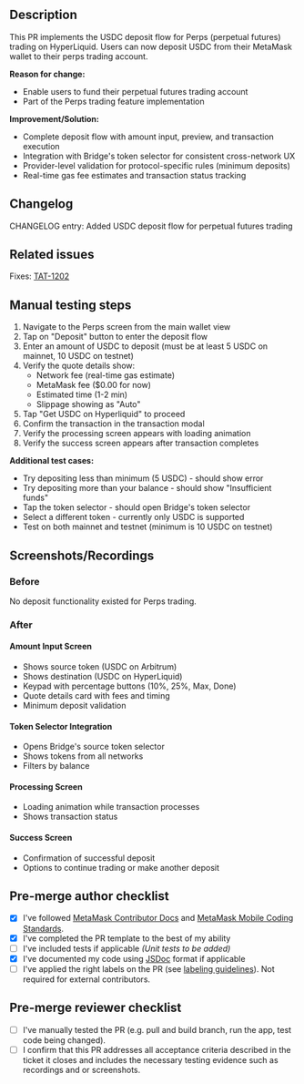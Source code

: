 <!--
Please submit this PR as a draft initially.
Do not mark it as "Ready for review" until the template has been completely filled out, and PR status checks have passed at least once.
-->

## **Description**

This PR implements the USDC deposit flow for Perps (perpetual futures) trading on HyperLiquid. Users can now deposit USDC from their MetaMask wallet to their perps trading account.

**Reason for change:**
- Enable users to fund their perpetual futures trading account
- Part of the Perps trading feature implementation

**Improvement/Solution:**
- Complete deposit flow with amount input, preview, and transaction execution
- Integration with Bridge's token selector for consistent cross-network UX
- Provider-level validation for protocol-specific rules (minimum deposits)
- Real-time gas fee estimates and transaction status tracking

## **Changelog**

CHANGELOG entry: Added USDC deposit flow for perpetual futures trading

## **Related issues**

Fixes: [TAT-1202](https://consensyssoftware.atlassian.net/jira/software/c/projects/TAT/boards/1563?selectedIssue=TAT-1202)

## **Manual testing steps**

1. Navigate to the Perps screen from the main wallet view
2. Tap on "Deposit" button to enter the deposit flow
3. Enter an amount of USDC to deposit (must be at least 5 USDC on mainnet, 10 USDC on testnet)
4. Verify the quote details show:
   - Network fee (real-time gas estimate)
   - MetaMask fee ($0.00 for now)
   - Estimated time (1-2 min)
   - Slippage showing as "Auto"
5. Tap "Get USDC on Hyperliquid" to proceed
6. Confirm the transaction in the transaction modal
7. Verify the processing screen appears with loading animation
8. Verify the success screen appears after transaction completes

**Additional test cases:**
- Try depositing less than minimum (5 USDC) - should show error
- Try depositing more than your balance - should show "Insufficient funds"
- Tap the token selector - should open Bridge's token selector
- Select a different token - currently only USDC is supported
- Test on both mainnet and testnet (minimum is 10 USDC on testnet)

## **Screenshots/Recordings**

### **Before**
No deposit functionality existed for Perps trading.

### **After**

#### Amount Input Screen
- Shows source token (USDC on Arbitrum) 
- Shows destination (USDC on HyperLiquid)
- Keypad with percentage buttons (10%, 25%, Max, Done)
- Quote details card with fees and timing
- Minimum deposit validation

#### Token Selector Integration
- Opens Bridge's source token selector
- Shows tokens from all networks
- Filters by balance

#### Processing Screen
- Loading animation while transaction processes
- Shows transaction status

#### Success Screen
- Confirmation of successful deposit
- Options to continue trading or make another deposit

## **Pre-merge author checklist**

- [x] I've followed [MetaMask Contributor Docs](https://github.com/MetaMask/contributor-docs) and [MetaMask Mobile Coding Standards](https://github.com/MetaMask/metamask-mobile/blob/main/.github/guidelines/CODING_GUIDELINES.md).
- [x] I've completed the PR template to the best of my ability
- [ ] I've included tests if applicable *(Unit tests to be added)*
- [x] I've documented my code using [JSDoc](https://jsdoc.app/) format if applicable
- [ ] I've applied the right labels on the PR (see [labeling guidelines](https://github.com/MetaMask/metamask-mobile/blob/main/.github/guidelines/LABELING_GUIDELINES.md)). Not required for external contributors.

## **Pre-merge reviewer checklist**

- [ ] I've manually tested the PR (e.g. pull and build branch, run the app, test code being changed).
- [ ] I confirm that this PR addresses all acceptance criteria described in the ticket it closes and includes the necessary testing evidence such as recordings and or screenshots.